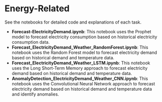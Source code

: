 # Energy-Related

See the notebooks for detailed code and explanations of each task.

- **Forecast-ElectricityDemand.ipynb**: This notebook uses the Prophet model to forecast electricity consumption based on historical electricity consumption data.
- **Forecast_ElectricityDemand_Weather_RandomForest.ipynb**: This notebook uses the Random Forest model to forecast electricity demand based on historical demand and temperature data.
- **Forecast_ElectricityDemand_Weather_LSTM.ipynb**: This notebook uses the Long Short-Term Memory approach to forecast electricity demand based on historical demand and temperature data.
- **AnomalyDetection_ElectricityDemand_Weather_CNN.ipynb**: This notebook uses the Convolutional Neural Network approach to forecast electricity demand based on historical demand and temperature data and identify anomalies.

